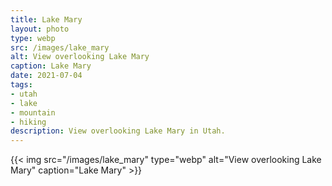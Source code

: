 ```yaml
---
title: Lake Mary
layout: photo
type: webp
src: /images/lake_mary
alt: View overlooking Lake Mary
caption: Lake Mary
date: 2021-07-04
tags:
- utah
- lake
- mountain
- hiking
description: View overlooking Lake Mary in Utah.
---
```


{{< img src="/images/lake_mary" type="webp" alt="View overlooking Lake Mary" caption="Lake Mary" >}}
